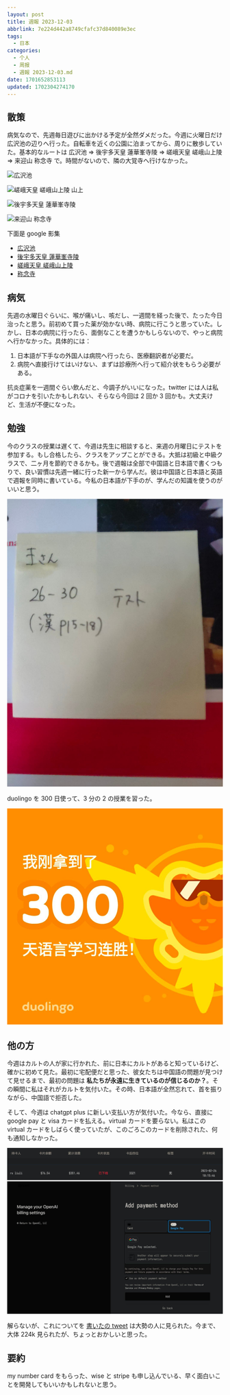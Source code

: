 ```yaml
---
layout: post
title: 週報 2023-12-03
abbrlink: 7e224d442a8749cfafc37d840089e3ec
tags:
  - 日本
categories:
  - 个人
  - 周报
  - 週報 2023-12-03.md
date: 1701652853113
updated: 1702304274170
---
```


## 散策

病気なので、先週毎日遊びに出かける予定が全然ダメだった。今週に火曜日だけ広沢池の辺りへ行った。自転車を近くの公園に泊まってから、周りに散歩していた。基本的なルートは 広沢池 => 後宇多天皇 蓮華峯寺陵 => 嵯峨天皇 嵯峨山上陵 => 来迎山 称念寺 で。時間がないので、隣の大覚寺へ行けなかった。

![広沢池](https://image-proxy.rxliuli.com/?url=https://lh3.googleusercontent.com/pw/ADCreHcMLzNVLEYMT9smPHKbpQzYR5l26Z52s2OAAowt8ocZK7Jo0QuvF4SBlPGVHnXP4UCbiShCym4UEGH3Yb6OHwfQW66OLWcFquDUfGj_zxtHWahC4vizioUFKLnJq2rYfNfXxX7NEIjN44d3gCNbr_KU=w2554-h1916-s-no-gm)

![嵯峨天皇 嵯峨山上陵 山上](https://image-proxy.rxliuli.com/?url=https://lh3.googleusercontent.com/pw/ADCreHefCz3YFZX1lWY1VaF4uQk3NP1BZwlvG3rP6SpIBepy-PfjyDwRgLJYMbkJi78z1_wohFML5KGtzzbY63tI76GxIgQ7CoUlD6QOnH3o_GKdbxO9ynzkF4q_3o8BC5AIVP8KtZtQ9t7xt2hILgaebMEY=w2554-h1916-s-no-gm)

![後宇多天皇 蓮華峯寺陵](https://image-proxy.rxliuli.com/?url=https://lh3.googleusercontent.com/pw/ADCreHdYmFWEcnvZ3kCD2I12tSbw517k27pen8XRRpsiTfL9pCgsllhyHIXOLVNTXjXbCZmI-q3cgXwDq4XJtVQmjk07YSRMXFFIu2SP4esEkciJnBuj8n2jvlEKrIcpUzHOo14hPE8fBYIROpS0MZAdHTBN=w2554-h1916-s-no-gm)

![来迎山 称念寺](https://image-proxy.rxliuli.com/?url=https://lh3.googleusercontent.com/pw/ADCreHeJbna27S8qdKxMtMDjFyq7autA5HfbF3DkBhGwVUY2lWAKv7g_HbbS6-y4tJIg9JPGjz52oURGgBgqGN4hlFfRuG1CyqZuxeeHdhcy5vXVbmS4lUt7TtAEq3vKeW_iWFyBauWXdqnh5jLTtMCR5_bH=w2554-h1916-s-no-gm)

下面是 google 影集

*   [広沢池](https://photos.app.goo.gl/Z9pPiascxYBasAsP9)
*   [後宇多天皇 蓮華峯寺陵](https://photos.app.goo.gl/J7EqX39jkjtN1bzYA)
*   [嵯峨天皇 嵯峨山上陵](https://photos.app.goo.gl/DocYTj1k5RskcFp56)
*   [称念寺](https://photos.app.goo.gl/rszPXcS76kLyGJ1K9)

## 病気

先週の水曜日ぐらいに、喉が痛いし、咳だし、一週間を経った後で、たった今日治ったと思う。前初めて買った薬が効かない時、病院に行こうと思っていた。しかし、日本の病院に行ったら、面倒なことを遭うかもしらないので、やっと病院へ行かなかった。具体的には：

1.  日本語が下手なの外国人は病院へ行ったら、医療翻訳者が必要だ。
2.  病院へ直接行けてはいけない、まずは診療所へ行って紹介状をもらう必要がある。

抗炎症薬を一週間ぐらい飲んだと、今調子がいいになった。twitter には人は私がコロナを引いたかもしれない、そらなら今回は 2 回か 3 回かも。大丈夫けど、生活が不便になった。

## 勉強

今のクラスの授業は遅くて、今週は先生に相談すると、来週の月曜日にテストを参加する。もし合格したら、クラスをアップことができる。大抵は初級と中級クラスで、二ヶ月を節約できるかも。後で週報は全部で中国語と日本語で書くつもりで、良い習慣は先週一緒に行った新一から学んだ。彼は中国語と日本語と英語で週報を同時に書いている。今私の日本語が下手のが、学んだの知識を使うのがいいと思う。

![image (21).jpg](/resources/a2aa8d69e0cb4fb781483b0c37a69405.jpg)

duolingo を 300 日使って、3 分の 2 の授業を習った。

![duolingo.jpg](/resources/1b70acf0b52b468aaef8f2db6cbfcb87.jpg)

## 他の方

今週はカルトの人が家に行かれた、前に日本にカルトがあると知っているけど、確かに初めて見た。最初に宅配便だと思った、彼女たちは中国語の問題が見つけて見せるまで、最初の問題は **私たちが永遠に生きているのが信じるのか？**。その瞬間に私はそれがカルトを気付いた。その時、日本語が全然忘れて、首を振りながら、中国語で拒否した。

そして、今週は chatgpt plus に新しい支払い方が気付いた。今なら、直接に google pay と visa カードを払える。virtual カードを要らない。私はこの virtual カードをしばらく使っていたが、このごろこのカードを削除された、何も通知しなかった。

![chatgpt-plus.jpg](/resources/0bb379274a084aae9c4185e9a7452e42.jpg)
![google pay.jpg](/resources/8789edcea4e849d78e504ff0b89cd6d5.jpg)

解らないが、これについてを [書いたの tweet](https://twitter.com/rxliuli/status/1728626572654166246) は大勢の人に見られた。今まで、大体 224k 見られたが、ちょっとおかしいと思った。

## 要約

my number card をもらった、wise と stripe も申し込んでいる、早く面白いことを開発してもいいかもしれないと思う。
